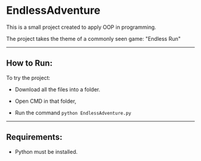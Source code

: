 # EndlessAdventure

This is a small project created to apply OOP in programming.

The project takes the theme of a commonly seen game: "Endless Run"

***

## How to Run:

To try the project:
- Download all the files into a folder.

- Open CMD in that folder,

- Run the command `python EndlessAdventure.py`

***

## Requirements:

- Python must be installed.
